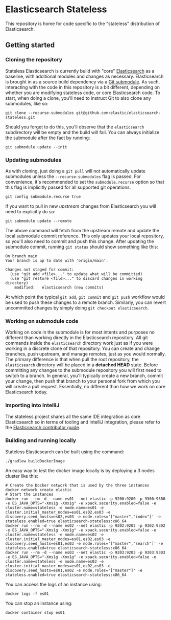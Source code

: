 # Elasticsearch Stateless

This repository is home for code specific to the "stateless" distribution of Elasticsearch.

## Getting started

### Cloning the repository

Stateless Elasticsearch is currently build with "core" [Elasticsearch](https://github.com/elastic/elasticsearch) as a
baseline, with additional modules and changes as necessary. Elasticsearch is brought in as a source build dependency via
a [Git submodule](https://www.git-scm.com/book/en/v2/Git-Tools-Submodules). As such, interacting with the code in this
repository is a bit different, depending on whether you are modifying stateless code, or core Elasticsearch code. To 
start, when doing a clone, you'll need to instruct Git to also clone any submodules, like so:

```shell
git clone --recurse-submodules git@github.com:elastic/elasticsearch-stateless.git
```

Should you forget to do this, you'll observe that the `elasticsearch` subdirectory will be empty and the build will
fail. You can always initialize the submodule after the fact by running:

```shell
git submodule update --init
```

### Updating submodules

As with cloning, just doing a `git pull` will not automatically update submodules unless the `--recurse-submodules` 
flag is passed. For convenience, it's recommended to set the `submodule.recurse` option so that this flag is implicitly
passed for all supported git operations.

```shell
git config submodule.recurse true
```

If you want to pull in new _upstream_ changes from Elasticsearch you will need to explicitly do so:

```shell
git submodule update --remote
```

The above command will fetch from the upstream remote and update the local submodule commit reference. This only updates
your local repository, so you'll also need to commit and push this change. After updating the submodule commit, running
`git status` should show something like this:

```shell
On branch main
Your branch is up to date with 'origin/main'.

Changes not staged for commit:
  (use "git add <file>..." to update what will be committed)
  (use "git restore <file>..." to discard changes in working directory)
	modified:   elasticsearch (new commits)
```

At which point the typical `git add`, `git commit` and `git push` workflow would be used to push these changes to a 
remote branch. Similarly, you can revert uncommitted changes by simply doing `git checkout elasticsearch`.

### Working on submodule code

Working on code in the submodule is for most intents and purposes no different than working directly in the 
Elasticsearch repository. All git commands inside the `elasticsearch` directory work just as if you were working in a
discrete clone of that repository. You can create and change branches, push upstream, and manage remotes, just as you
would normally. The primary difference is that when pull the root repository, the `elasticsearch` directory will be 
placed in a **detached HEAD** state. Before committing any changes to the submodule repository you will first need to switch
to a branch. In general, you'll typically create a new branch, commit your change, then push that branch to your 
personal fork from which you will create a pull request. Essentially, no different than how we work on core 
Elasticsearch today.

### Importing into IntelliJ

The stateless project shares all the same IDE integration as core Elasticsearch so in terms of tooling and IntelliJ
integration, please refer to the [Elasticsearch contributor guide](/elasticsearch/CONTRIBUTING.md).

### Building and running locally

Stateless Elasticsearch can be built using the command:

```shell
./gradlew buildDockerImage
```

An easy way to test the docker image locally is by deploying a 3 nodes cluster like this:

```shell
# Create the Docker network that is used by the three instances
docker network create elastic
# Start the instances
docker run --rm -d --name es01 --net elastic -p 9200:9200 -p 9300:9300 -e ES_JAVA_OPTS="-Xms1g -Xmx1g" -e xpack.security.enabled=false -e cluster.name=stateless -e node.name=es01 -e cluster.initial_master_nodes=es01,es02,es03 -e discovery.seed_hosts=es02,es03 -e node.roles='["master","index"]' -e stateless.enabled=true elasticsearch-stateless:x86_64
docker run --rm -d --name es02 --net elastic -p 9202:9202 -p 9302:9302 -e ES_JAVA_OPTS="-Xms1g -Xmx1g" -e xpack.security.enabled=false -e cluster.name=stateless -e node.name=es02 -e cluster.initial_master_nodes=es01,es02,es03 -e discovery.seed_hosts=es01,es03 -e node.roles='["master","search"]' -e stateless.enabled=true elasticsearch-stateless:x86_64
docker run --rm -d --name es03 --net elastic -p 9203:9203 -p 9303:9303 -e ES_JAVA_OPTS="-Xms1g -Xmx1g" -e xpack.security.enabled=false -e cluster.name=stateless -e node.name=es03 -e cluster.initial_master_nodes=es01,es02,es03 -e discovery.seed_hosts=es01,es02 -e node.roles='["master"]' -e stateless.enabled=true elasticsearch-stateless:x86_64
```

You can access the logs of an instance using:
```shell
docker logs -f es01
```

You can stop an instance using:
```shell
docker container stop es01
```